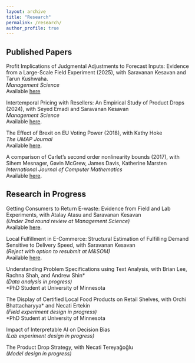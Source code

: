 ```yaml
---
layout: archive
title: "Research"
permalink: /research/
author_profile: true
---
```


## Published Papers

Profit Implications of Judgmental Adjustments to Forecast Inputs: Evidence from a Large-Scale Field Experiment (2025), with Saravanan Kesavan and Tarun Kushwaha. \
*Management Science* \
Available [here](https://pubsonline.informs.org/doi/abs/10.1287/mnsc.2024.06321)

Intertemporal Pricing with Resellers: An Empirical Study of Product Drops (2024), with Seyed Emadi and Saravanan Kesavan \
*Management Science* \
Available [here](https://doi.org/10.1287/mnsc.2022.04152).

The Effect of Brexit on EU Voting Power (2018), with Kathy Hoke \
*The UMAP Journal* \
Available [here](https://www.comap.com/membership/member-resources/item/the-effect-of-brexit-on-eu-voting-power).

A comparison of Carlet’s second order nonlinearity bounds (2017), with Sihem Mesnager, Gavin McGrew, James Davis, Katherine Marsten \
*International Journal of Computer Mathematics* \
Available [here](https://www.tandfonline.com/doi/abs/10.1080/00207160.2015.1112002?journalCode=gcom20).


## Research in Progress

Getting Consumers to Return E-waste: Evidence from Field and Lab Experiments, with Atalay Atasu and Saravanan Kesavan \
*(Under 2nd round review at Management Science)* \
Available [here](https://papers.ssrn.com/abstract=5254266).

Local Fulfillment in E-Commerce: Structural Estimation of Fulfilling Demand Sensitive to Delivery Speed, with Saravanan Kesavan \
*(Reject with option to resubmit at M&SOM)* \
Available [here](/files/pdf/closer_fulfillment.pdf).

Understanding Problem Specifications using Text Analysis, with Brian Lee, Rachna Shah, and Andrew Shin* \
*(Data analysis in progress)* \
*PhD Student at University of Minnesota

The Display of Certified Local Food Products on Retail Shelves, with Orchi Bhattacharyya* and Necati Ertekin \
*(Field experiment design in progress)* \
*PhD Student at University of Minnesota

Impact of Interpretable AI on Decision Bias \
*(Lab experiment design in progress)*

The Product Drop Strategy, with Necati Tereyağoğlu \
*(Model design in progress)*
